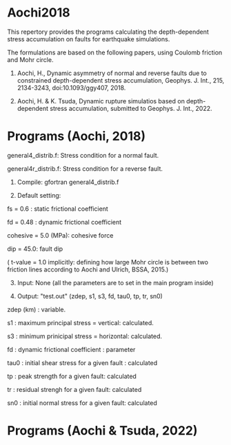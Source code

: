 # Aochi2018

This repertory provides the programs calculating the depth-dependent stress accumulation on faults for earthquake simulations.

The formulations are based on the following papers, using Coulomb friction and Mohr circle. 

1. Aochi, H., Dynamic asymmetry of normal and reverse faults due to constrained depth-dependent stress accumulation, Geophys. J. Int., 215, 2134-3243, doi:10.1093/ggy407, 2018.

2. Aochi, H. & K. Tsuda, Dynamic rupture simulatios based on depth-dependent stress accumulation, submitted to Geophys. J. Int., 2022.

# Programs (Aochi, 2018)

general4_distrib.f: Stress condition for a normal fault. 

general4r_distrib.f: Stress condition for a reverse fault. 

1. Compile: gfortran general4_distrib.f

2. Default setting: 

  fs = 0.6 : static frictional coefficient
  
  fd = 0.48 : dynamic frictional coefficient
  
  cohesive = 5.0 (MPa): cohesive force
  
  dip = 45.0: fault dip
  
  ( t-value = 1.0 implicitly: defining how large Mohr circle is between two friction lines according to Aochi and Ulrich, BSSA, 2015.)

3. Input: None (all the parameters are to set in the main program inside)

4. Output: "test.out" (zdep, s1, s3, fd, tau0, tp, tr, sn0)

  zdep (km) : variable.

  s1 : maximum principal stress = vertical: calculated.

  s3 : minimum prinicipal stress = horizontal: calculated. 

  fd : dynamic frictional coefficient : parameter
  
  tau0 : initial shear stress for a given fault : calculated
  
  tp : peak strength for a given fault: calculated
  
  tr : residual strengh for a given fault: calculated
  
  sn0 : initial normal stress for a given fault: calculated


# Programs (Aochi & Tsuda, 2022)
